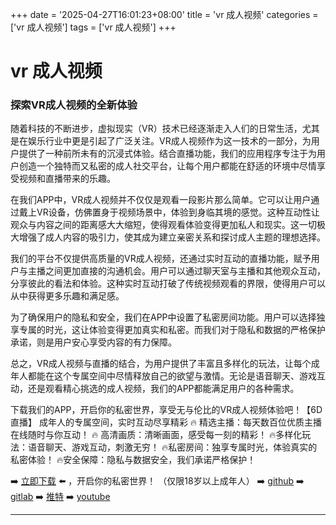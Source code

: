 +++
date = '2025-04-27T16:01:23+08:00'
title = 'vr 成人视频'
categories = ['vr 成人视频']
tags = ['vr 成人视频']
+++

# vr 成人视频

### 探索VR成人视频的全新体验

随着科技的不断进步，虚拟现实（VR）技术已经逐渐走入人们的日常生活，尤其是在娱乐行业中更是引起了广泛关注。VR成人视频作为这一技术的一部分，为用户提供了一种前所未有的沉浸式体验。结合直播功能，我们的应用程序专注于为用户创造一个独特而又私密的成人社交平台，让每个用户都能在舒适的环境中尽情享受视频和直播带来的乐趣。

在我们APP中，VR成人视频并不仅仅是观看一段影片那么简单。它可以让用户通过戴上VR设备，仿佛置身于视频场景中，体验到身临其境的感觉。这种互动性让观众与内容之间的距离感大大缩短，使得观看体验变得更加私人和现实。这一切极大增强了成人内容的吸引力，使其成为建立亲密关系和探讨成人主题的理想选择。

我们的平台不仅提供高质量的VR成人视频，还通过实时互动的直播功能，赋予用户与主播之间更加直接的沟通机会。用户可以通过聊天室与主播和其他观众互动，分享彼此的看法和体验。这种实时互动打破了传统视频观看的界限，使得用户可以从中获得更多乐趣和满足感。

为了确保用户的隐私和安全，我们在APP中设置了私密房间功能。用户可以选择独享专属的时光，这让体验变得更加真实和私密。而我们对于隐私和数据的严格保护承诺，则是用户安心享受内容的有力保障。

总之，VR成人视频与直播的结合，为用户提供了丰富且多样化的玩法，让每个成年人都能在这个专属空间中尽情释放自己的欲望与激情。无论是语音聊天、游戏互动，还是观看精心挑选的成人视频，我们的APP都能满足用户的各种需求。

下载我们的APP，开启你的私密世界，享受无与伦比的VR成人视频体验吧！【6D直播】 成年人的专属空间，实时互动尽享精彩 🔥 精选主播：每天数百位优质主播在线随时与你互动！ 🔥 高清画质：清晰画面，感受每一刻的精彩！ 🔥多样化玩法：语音聊天、游戏互动，刺激无穷！ 🔥私密房间：独享专属时光，体验真实的私密体验！ 🔥安全保障：隐私与数据安全，我们承诺严格保护！ 

➡️ [立即下载](https://down123.s3.ap-east-1.amazonaws.com/down/down.html?channelCode=blog) ⬅️ ，开启你的私密世界！ （仅限18岁以上成年人） 
➡️ [github](https://aldult-live.github.io/) 
➡️ [gitlab](https://seo-09598d.gitlab.io/) 
➡️ [推特](https://x.com/wegame33) 
➡️ [youtube](https://www.youtube.com/@6Dlive)

---
